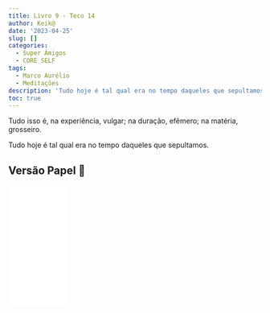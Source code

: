 ```yaml
---
title: Livro 9 - Teco 14
author: Keik@
date: '2023-04-25'
slug: []
categories:
  - Super Amigos
  - CORE SELF
tags:
  - Marco Aurélio
  - Meditações
description: 'Tudo hoje é tal qual era no tempo daqueles que sepultamos'
toc: true
---
```


Tudo isso é, na experiência, vulgar; na duração, efêmero; na matéria, grosseiro. 

Tudo hoje é tal qual era no tempo daqueles que sepultamos.


## Versão Papel :book:
<iframe style="width:120px;height:240px;" marginwidth="0" marginheight="0" scrolling="no" frameborder="0" src="//ws-na.amazon-adsystem.com/widgets/q?ServiceVersion=20070822&OneJS=1&Operation=GetAdHtml&MarketPlace=BR&source=ss&ref=as_ss_li_til&ad_type=product_link&tracking_id=mundodekeika-20&language=pt_BR&marketplace=amazon&region=BR&placement=B092FVY4BB&asins=B092FVY4BB&linkId=37c5ec14221f61f811029aa88b520891&show_border=true&link_opens_in_new_window=true"></iframe>
